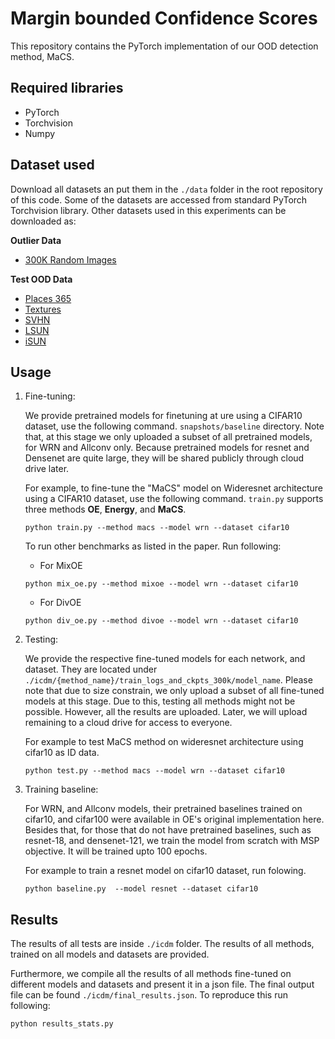 # Margin bounded Confidence Scores

This repository contains the PyTorch implementation of our OOD detection method, MaCS.

## Required libraries

- PyTorch
- Torchvision
- Numpy

## Dataset used

Download all datasets an put them in the `./data` folder in the root repository of this code. Some of the datasets are accessed from standard PyTorch Torchvision library. Other datasets used in this experiments can be downloaded as:

**Outlier Data**

- [300K Random Images](https://people.eecs.berkeley.edu/~hendrycks/300K_random_images.npy)

**Test OOD Data**

- [Places 365](http://places2.csail.mit.edu/download.html)
- [Textures](https://www.robots.ox.ac.uk/~vgg/data/dtd/)
- [SVHN](http://ufldl.stanford.edu/housenumbers/)
- [LSUN](https://www.dropbox.com/scl/fi/ohqceel2yrxuhntg0mirg/LSUN.tar.gz?rlkey=l2ovcmekq2gj529m3b2hw2ppp&e=1)
- [iSUN](https://www.dropbox.com/scl/fi/wpkzixs1zbqomg5ufq0dd/iSUN.tar.gz?rlkey=46mty3ly8kk3vdxtlnmdjc6zu&e=1)

## Usage

1. Fine-tuning:

   We provide pretrained models for finetuning at ure using a CIFAR10 dataset, use the following command. `snapshots/baseline` directory. Note that, at this stage we only uploaded a subset of all pretrained models, for WRN and Allconv only. Because pretrained models for resnet and Densenet are quite large, they will be shared publicly through cloud drive later.

   For example, to fine-tune the "MaCS" model on Wideresnet architecture using a CIFAR10 dataset, use the following command. `train.py` supports three methods **OE**, **Energy**, and **MaCS**.

   ```
   python train.py --method macs --model wrn --dataset cifar10
   ```

   To run other benchmarks as listed in the paper. Run following:

   - For MixOE

   ```
   python mix_oe.py --method mixoe --model wrn --dataset cifar10
   ```

   - For DivOE

   ```
   python div_oe.py --method divoe --model wrn --dataset cifar10
   ```

2. Testing:

   We provide the respective fine-tuned models for each network, and dataset. They are located under `./icdm/{method_name}/train_logs_and_ckpts_300k/model_name`. Please note that due to size constrain, we only upload a subset of all fine-tuned models at this stage. Due to this, testing all methods might not be possible. However, all the results are uploaded. Later, we will upload remaining to a cloud drive for access to everyone.

   For example to test MaCS method on wideresnet architecture using cifar10 as ID data.

   ```
   python test.py --method macs --model wrn --dataset cifar10
   ```

3. Training baseline:

   For WRN, and Allconv models, their pretrained baselines trained on cifar10, and cifar100 were available in OE's original implementation here. Besides that, for those that do not have pretrained baselines, such as resnet-18, and densenet-121, we train the model from scratch with MSP objective. It will be trained upto 100 epochs.

   For example to train a resnet model on cifar10 dataset, run folowing.

   ```
   python baseline.py  --model resnet --dataset cifar10
   ```

## Results

The results of all tests are inside `./icdm` folder. The results of all methods, trained on all models and datasets are provided.

Furthermore, we compile all the results of all methods fine-tuned on different models and datasets and present it in a json file. The final output file can be found `./icdm/final_results.json`. To reproduce this run following:

```
python results_stats.py
```
